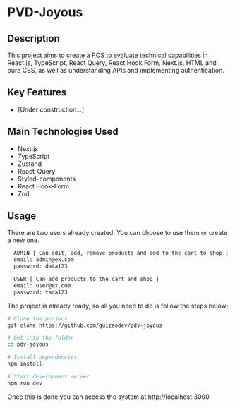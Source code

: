 # PVD-Joyous
## Description

This project aims to create a POS to evaluate technical capabilities in React.js, TypeScript, React Query, React Hook Form, Next.js, HTML and pure CSS, as well as understanding APIs and implementing authentication.

## Key Features

- [Under construction...]
## Main Technologies Used

- Next.js
- TypeScript
- Zustand
- React-Query
- Styled-components
- React Hook-Form
- Zod

## Usage

There are two users already created. You can choose to use them or create a new one.

```bash
  ADMIN [ Can edit, add, remove products and add to the cart to shop ]
  email: admin@ex.com
  password: data123

  USER [ Can add products to the cart and shop ]
  email: user@ex.com
  password: tada123
```

The project is already ready, so all you need to do is follow the steps below:

```bash
# Clone the project
git clone https://github.com/guizaodev/pdv-joyous

# Get into the folder
cd pdv-joyous

# Install dependencies
npm install

# Start development server
npm run dev
```

Once this is done you can access the system at http://localhost:3000
